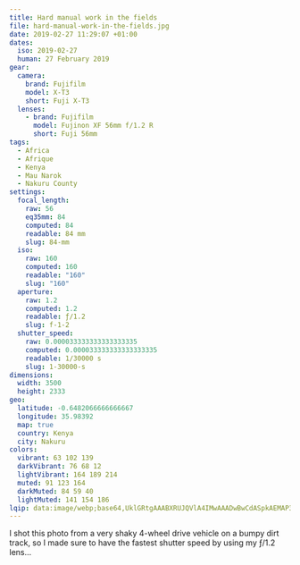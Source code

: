 ```yaml
---
title: Hard manual work in the fields
file: hard-manual-work-in-the-fields.jpg
date: 2019-02-27 11:29:07 +01:00
dates:
  iso: 2019-02-27
  human: 27 February 2019
gear:
  camera:
    brand: Fujifilm
    model: X-T3
    short: Fuji X-T3
  lenses:
    - brand: Fujifilm
      model: Fujinon XF 56mm f/1.2 R
      short: Fuji 56mm
tags:
  - Africa
  - Afrique
  - Kenya
  - Mau Narok
  - Nakuru County
settings:
  focal_length:
    raw: 56
    eq35mm: 84
    computed: 84
    readable: 84 mm
    slug: 84-mm
  iso:
    raw: 160
    computed: 160
    readable: "160"
    slug: "160"
  aperture:
    raw: 1.2
    computed: 1.2
    readable: ƒ/1.2
    slug: f-1-2
  shutter_speed:
    raw: 0.000033333333333333335
    computed: 0.000033333333333333335
    readable: 1/30000 s
    slug: 1-30000-s
dimensions:
  width: 3500
  height: 2333
geo:
  latitude: -0.6482066666666667
  longitude: 35.98392
  map: true
  country: Kenya
  city: Nakuru
colors:
  vibrant: 63 102 139
  darkVibrant: 76 68 12
  lightVibrant: 164 189 214
  muted: 91 123 164
  darkMuted: 84 59 40
  lightMuted: 141 154 186
lqip: data:image/webp;base64,UklGRtgAAABXRUJQVlA4IMwAAADwBwCdASpkAEMAP3G4yV+7sDKup1v6q3AuCWUA0QgdMAfqacuIz9vn/0IfNQCRDbbX0SEfNCr34aOYqWwdjZyULA2cPLk+nMAA/tzq7ET9TUhLwxE0mGn1A/P/3JUpo2bWBy8FKa/ILLsYvvo4waPt8qBGa678pOc988VaJPa7cgO6mJnUbDlu0uDpViWsAX03LT0erjYRosqxRebj/689P0qZHS2FsIr1gqHQuRXb2/YVoipp71MvN9uETFn7Kju59uUBFRp/93AAAAA=
---
```


I shot this photo from a very shaky 4-wheel drive vehicle on a bumpy dirt track, so I made sure to have the fastest shutter speed by using my ƒ/1.2 lens…
